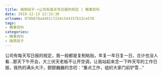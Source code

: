 ```yaml
---
title: 搞笑段子->公司有每天写日报的规定 | 糗事百科
date: 2019-12-13 12:33:36
urlname: 078b678a4491c7234c544157b13ce578
tags: 
- 糗事百科
categories:
- 糗事百科
- 搞笑段子
---
```

公司有每天写日报的规定，我一般都是复制粘贴，年复一年日复一日，合计也没人看...那天下午开会，大三伏天老板不让开空调，让我站起来念一下昨天写的工作日报，我热的满头大汗，颤颤巍巍的念叨：“重点工作，组织大家门前铲雪...”


